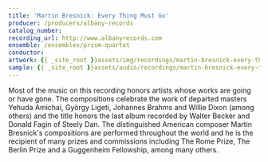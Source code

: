 ```yaml
---
title: 'Martin Bresnick: Every Thing Must Go'
producer: /producers/albany-records
catalog_number: 
recording_url: http://www.albanyrecords.com
ensemble: /ensembles/prism-quartet
conductor: 
artwork: {{ _site_root }}assets/img/recordings/martin-bresnick-every-thing-must-go.jpg
sample: {{ _site_root }}assets/audio/recordings/martin-bresnick-every-thing-must-go.mp3
---
```

Most of the music on this recording honors artists whose works are going or have gone.  The compositions celebrate the work of departed masters Yehuda Amichai, Gy&#246;rgy Ligeti, Johannes Brahms and Willie Dixon (among others) and the title honors the last album recorded by Walter Becker and Donald Fagin of Steely Dan. The distinguished American composer Martin Bresnick's compositions are performed throughout the world and he is the recipient of many prizes and commissions including The Rome Prize, The Berlin Prize and a Guggenheim Fellowship, among many others. 